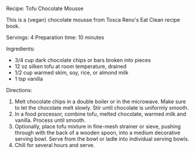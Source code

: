 Recipe: Tofu Chocolate Mousse

This is a (vegan) chocolate mousse from Tosca Reno's Eat Clean recipe book.

Servings: 4
Preparation time: 10 minutes

Ingredients:

- 3/4 cup dark chocolate chips or bars broken into pieces
- 12 oz silken tofu at room temperature, drained
- 1/2 cup warmed skim, soy, rice, or almond milk
- 1 tsp vanilla

Directions:

1. Melt chocolate chips in a double boiler or in the microwave.  Make sure to let the chocolate melt slowly.  Stir until chocolate is uniformly smooth.
2. In a food processor, combine tofu, melted chocolate, warmed milk and vanilla.  Process until smooth.  
3. Optionally, place tofu mixture in fine-mesh strainer or sieve, pushing through with the back of a wooden spoon, into a medium decorative serving bowl.  Serve from the bowl or ladle into individual serving bowls.  
4. Chill for several hours and serve.


